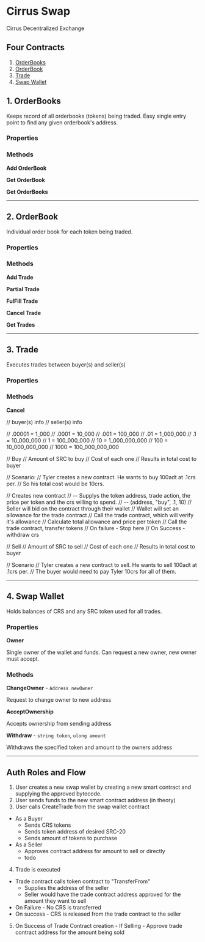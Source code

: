 # Cirrus Swap
Cirrus Decentralized Exchange

## Four Contracts

1. [OrderBooks](#1-orderbooks)
2. [OrderBook](#2-orderbook)
3. [Trade](#3-trade)
4. [Swap Wallet](#4-swap-wallet)

## 1. OrderBooks
Keeps record of all orderbooks (tokens) being traded. Easy single entry point to find any given orderbook's address.

### Properties

### Methods

**Add OrderBook**

**Get OrderBook**

**Get OrderBooks**

---

## 2. OrderBook
Individual order book for each token being traded.

### Properties

### Methods

**Add Trade**

**Partial Trade**

**FulFill Trade**

**Cancel Trade**

**Get Trades**

---

## 3. Trade
Executes trades between buyer(s) and seller(s)

### Properties

### Methods

**Cancel**

// buyer(s) info
// seller(s) info

// .00001 = 1_000
// .0001 = 10_000
// .001 = 100_000
// .01 = 1_000_000
// .1 = 10_000_000
// 1 = 100_000_000
// 10 = 1_000_000_000
// 100 = 10_000_000_000
// 1000 = 100_000_000_000

// Buy
// Amount of SRC to buy
// Cost of each one
// Results in total cost to buyer

// Scenario:
// Tyler creates a new contract. He wants to buy 100adt at .1crs per.
// So his total cost would be 10crs.

// Creates new contract
    // -- Supplys the token address, trade action, the price per token and the crs willing to spend. 
    // -- (address, "buy", .1, 10)
// Seller will bid on the contract through their wallet
    // Wallet will set an allowance for the trade contract
    // Call the trade contract, which will verify it's allowance
    // Calculate total allowance and price per token
    // Call the trade contract, transfer tokens
        // On failure - Stop here
        // On Success - withdraw crs

// Sell
// Amount of SRC to sell
// Cost of each one
// Results in total cost to buyer

// Scenario
// Tyler creates a new contract to sell. He wants to sell 100adt at .1crs per.
// The buyer would need to pay Tyler 10crs for all of them.

---

## 4. Swap Wallet
Holds balances of CRS and any SRC token used for all trades.

### Properties

**Owner**

Single owner of the wallet and funds. Can request a new owner, new owner must accept.

### Methods

**ChangeOwner** - `Address newOwner`

Request to change owner to new address

**AcceptOwnership**

Accepts ownership from sending address

**Withdraw** - `string token`, `ulong amount`

Withdraws the specified token and amount to the owners address

---

## Auth Roles and Flow

1. User creates a new swap wallet by creating a new smart contract and supplying the approved bytecode.
2. User sends funds to the new smart contract address (in theory)
3. User calls CreateTrade from the swap wallet contract
  - As a Buyer
    -  Sends CRS tokens
    - Sends token address of desired SRC-20
    - Sends amount of tokens to purchase
  - As a Seller
    - Approves contract address for amount to sell or directly
    - todo
4. Trade is executed
  - Trade contract calls token contract to "TransferFrom"
    - Supplies the address of the seller
    - Seller would have the trade contract address approved for the amount they want to sell
  - On Failure - No CRS is transferred
  - On success - CRS is released from the trade contract to the seller
5. On Success of Trade Contract creation - If Selling - Approve trade contract address for the amount being sold
